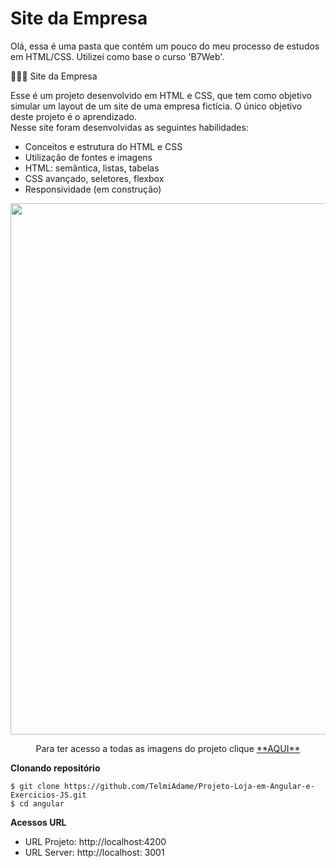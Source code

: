 # Site da Empresa

Olá, essa é uma pasta que contém um pouco do meu processo de estudos em HTML/CSS. 
Utilizei como base o curso 'B7Web'.

👩‍💻💚 Site da Empresa

Esse é um projeto desenvolvido em HTML e CSS, que tem como objetivo simular um layout de um site de uma empresa fictícia.
O único objetivo deste projeto é o aprendizado.\
Nesse site foram desenvolvidas as seguintes habilidades:

- Conceitos e estrutura do HTML e CSS 
- Utilização de fontes e imagens
- HTML: semântica, listas, tabelas
- CSS avançado, seletores, flexbox
- Responsividade (em construção)

<div align = "center">
<img src = "https://user-images.githubusercontent.com/44340715/142415470-8defb242-4735-4569-8495-09596e239571.PNG" width = "850em">
<p>Para ter acesso a todas as imagens do projeto clique <a href = "https://drive.google.com/drive/folders/1aRTDGkxL4O53XDh9doK90_D4lEn0W07c?usp=sharing" >**AQUI**<a><p>
</div>

**Clonando repositório**
```
$ git clone https://github.com/TelmiAdame/Projeto-Loja-em-Angular-e-Exercicios-JS.git
$ cd angular
```

**Acessos URL**
- URL Projeto: http://localhost:4200
- URL Server: http://localhost: 3001
  
 ##
